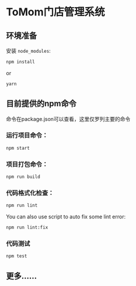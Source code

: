 # ToMom门店管理系统



## 环境准备

安装 `node_modules`:

```bash
npm install
```

or

```bash
yarn
```

## 目前提供的npm命令

命令在package.json可以查看，这里仅罗列主要的命令

### 运行项目命令：

```bash
npm start
```

### 项目打包命令：

```bash
npm run build
```

### 代码格式化检查：

```bash
npm run lint
```

You can also use script to auto fix some lint error:

```bash
npm run lint:fix
```

### 代码测试

```bash
npm test
```

## 更多……


